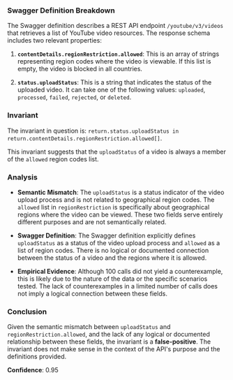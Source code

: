 ### Swagger Definition Breakdown

The Swagger definition describes a REST API endpoint `/youtube/v3/videos` that retrieves a list of YouTube video resources. The response schema includes two relevant properties:

1. **`contentDetails.regionRestriction.allowed`**: This is an array of strings representing region codes where the video is viewable. If this list is empty, the video is blocked in all countries.

2. **`status.uploadStatus`**: This is a string that indicates the status of the uploaded video. It can take one of the following values: `uploaded`, `processed`, `failed`, `rejected`, or `deleted`.

### Invariant

The invariant in question is: `return.status.uploadStatus in return.contentDetails.regionRestriction.allowed[]`.

This invariant suggests that the `uploadStatus` of a video is always a member of the `allowed` region codes list.

### Analysis

- **Semantic Mismatch**: The `uploadStatus` is a status indicator of the video upload process and is not related to geographical region codes. The `allowed` list in `regionRestriction` is specifically about geographical regions where the video can be viewed. These two fields serve entirely different purposes and are not semantically related.

- **Swagger Definition**: The Swagger definition explicitly defines `uploadStatus` as a status of the video upload process and `allowed` as a list of region codes. There is no logical or documented connection between the status of a video and the regions where it is allowed.

- **Empirical Evidence**: Although 100 calls did not yield a counterexample, this is likely due to the nature of the data or the specific scenarios tested. The lack of counterexamples in a limited number of calls does not imply a logical connection between these fields.

### Conclusion

Given the semantic mismatch between `uploadStatus` and `regionRestriction.allowed`, and the lack of any logical or documented relationship between these fields, the invariant is a **false-positive**. The invariant does not make sense in the context of the API's purpose and the definitions provided.

**Confidence**: 0.95
